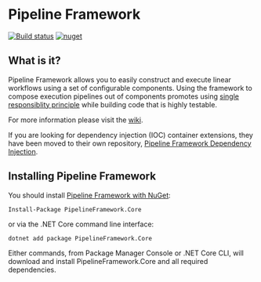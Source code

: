 # Pipeline Framework
[![Build status](https://dev.azure.com/gtmoose/Mathis%20Home/_apis/build/status/Pipeline%20Framework/Pipeline%20Framework%20-%20CI)](https://dev.azure.com/gtmoose/Mathis%20Home/_build/latest?definitionId=8) [![nuget](https://img.shields.io/nuget/v/PipelineFramework.Core.svg)](https://www.nuget.org/packages/PipelineFramework.Core/)

## What is it?

Pipeline Framework allows you to easily construct and execute linear workflows using a set of configurable components.  Using the framework to compose execution pipelines out of components promotes using [single responsiblity principle](https://en.wikipedia.org/wiki/Single_responsibility_principle) while building code that is highly testable.

For more information please visit the [wiki](https://github.com/gtmoose32/pipeline-framework/wiki).

If you are looking for dependency injection (IOC) container extensions, they have been moved to their own repository, [Pipeline Framework Dependency Injection](https://github.com/gtmoose32/pipeline-framework-di).

## Installing Pipeline Framework
You should install [Pipeline Framework with NuGet](https://www.nuget.org/packages/PipelineFramework.Core/):

```
Install-Package PipelineFramework.Core
```

or via the .NET Core command line interface:

```
dotnet add package PipelineFramework.Core
```

Either commands, from Package Manager Console or .NET Core CLI, will download and install PipelineFramework.Core and all required dependencies.
